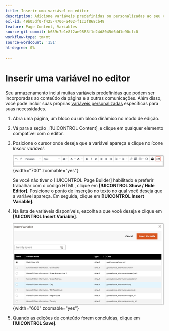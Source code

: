 ```yaml
---
title: Inserir uma variável no editor
description: Adicione variáveis predefinidas ou personalizadas ao seu conteúdo no editor WYSIWYG.
exl-id: 49b05df0-f425-4706-a402-f1c3f868cb49
feature: Page Content, Variables
source-git-commit: b659c7e1e8f2ae9883f1e24d8045d6dd1e90cfc0
workflow-type: tm+mt
source-wordcount: '151'
ht-degree: 0%

---
```


# Inserir uma variável no editor

Seu armazenamento inclui muitas [variáveis](../systems/variables-predefined.md) predefinidas que podem ser incorporadas ao conteúdo da página e a outras comunicações. Além disso, você pode incluir suas próprias [variáveis personalizadas](../systems/variables-custom.md) específicas para suas necessidades.

1. Abra uma página, um bloco ou um bloco dinâmico no modo de edição.

1. Vá para a seção _[!UICONTROL Content]_e clique em qualquer elemento compatível com o editor.

1. Posicione o cursor onde deseja que a variável apareça e clique no ícone _Inserir variável_.

   ![Barra de ferramentas do editor - Inserir variável](./assets/editor-toolbar-variable-button.png){width="700" zoomable="yes"}

   Se você não tiver o [!UICONTROL Page Builder] habilitado e preferir trabalhar com o código HTML, clique em **[!UICONTROL Show / Hide Editor]**. Posicione o ponto de inserção no texto no qual você deseja que a variável apareça. Em seguida, clique em **[!UICONTROL Insert Variable]**.

1. Na lista de variáveis disponíveis, escolha a que você deseja e clique em **[!UICONTROL Insert Variable]**.

   ![Inserir página de variável](./assets/content-insert-variable.png){width="600" zoomable="yes"}

1. Quando as edições de conteúdo forem concluídas, clique em **[!UICONTROL Save]**.
